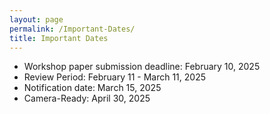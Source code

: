 ```yaml
---
layout: page
permalink: /Important-Dates/
title: Important Dates
---
```


- Workshop paper submission deadline: February 10, 2025 
- Review Period: February 11 - March 11, 2025 
- Notification date: March 15, 2025
- Camera-Ready: April 30, 2025
